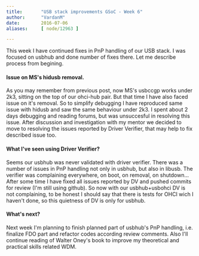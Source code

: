 ```yaml
---
title:       "USB stack improvements GSoC - Week 6"
author:      "VardanM"
date:        2016-07-06
aliases:     [ node/12963 ]

---
```


<p>This week I have continued fixes in PnP handling of our USB stack. I was focused on usbhub and done number of fixes there. Let me describe process from begining.</p>
<h4>Issue on MS's hidusb removal.</h4>
<p>As you may remember from previous post, now MS's usbccgp works under 2k3, sitting on the top of our ohci-hub pair. But that time I have also faced issue on it's removal. So to simplify debugging I have reproduced same issue with hidusb and saw the same behaviour under 2k3. I spent about 2 days debugging and reading forums, but was unsuccesful in resolving this issue. After discussion and investigation with my mentor we decided to move to resolving the issues reported by Driver Verifier, that may help to fix described issue too.</p>
<h4>What I've seen using Driver Verifier?</h4>
<p>Seems our usbhub was never validated with driver verifier. There was a number of issues in PnP handling not only in usbhub, but also in libusb. The verifier was complaining everywhere, on boot, on removal, on shutdown... After some time I have fixed all issues reported by DV and pushed commits for review (I'm still using github). So now with our usbhub+usbohci DV is not complaining, to be honest I should say that there is tests for OHCI wich I haven't done, so this quietness&nbsp;of DV is only for usbhub.</p>
<h4>What's next?</h4>
<p>Next week I'm planning to finish planned part of usbhub's PnP handling, i.e. finalize FDO part and refactor codes according review comments. Also I'll continue reading of Walter Oney's book to improve my theoretical&nbsp;and practical skills related WDM.</p>
<p>&nbsp;</p>

